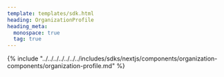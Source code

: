 ```yaml
---
template: templates/sdk.html
heading: OrganizationProfile
heading_meta:
  monospace: true
  tag: true
---
```

{% include "../../../../../../../includes/sdks/nextjs/components/organization-components/organization-profile.md" %}

